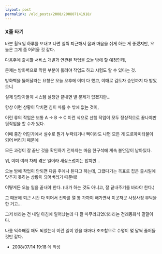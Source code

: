 ```yaml
---
layout: post
permalink: /old_posts/2008/200807141918/
---
```


### X줄 타기

바쁜 월요일 하루를 보내고 나면 일찍 퇴근해서 몸과 마음을 쉬게 하는 게 좋겠지만, 오늘은 그게 좀 어려울 것 같다.

다음주에 출시할 서비스 개발과 연관된 작업을 오늘 밤에 할 예정인데,

문제는 방화벽으로 막힌 부분이 뚫려야 작업도 하고 시험도 할 수 있다는 것.

방화벽을 뚫어달라는 요청은 오늘 오후에 이미 다 했고, 야매로 검토자 승인까지 다 받았으니 

실제 담당자들이 시스템 설정만 끝내면 별 문제가 없겠지만...

항상 이런 상황이 닥치면 침이 마를 수 밖에 없는 것이,

이런 류의 작업은 보통 A -> B -> C 이런 식으로 선행 작업이 모두 정상적으로 끝나야만 뒷작업을 할 수가 있다.

이때 중간 어딘가에서 실수로 뭔가 누락되거나 뻑이라도 나면 모든 게 도로아미타불이 되어 버리기 때문에 

모든 과정이 잘 끝난 것을 확인하기 전까지는 마음 한구석에 계속 불안감이 남아있다.

뭐, 이미 여러 차례 겪은 일이라 새삼스럽지는 않지만...

오늘 밤에 작업이 안되면 다음 주에나 된다고 하는데, 그랬다가는 목표로 잡은 출시일에 맞추지 못하는 상황이 되어버리기 때문에!

어떻게든 오늘 일을 끝내야 한다. (내가 하는 것도 아니고, 잘 끝내주기를 바라야 한다.)

그 때문에 퇴근 시간 다 되어서 전화를 열 통 가까이 해가면서 이곳저곳 사정사정 부탁을 한 거고...

그저 바라는 건 내일 아침에 일어났는데 다 잘 마무리되었더라라는 전래동화식 결말이다.

나름 익숙해질 때도 되었는데 이런 일이 있을 때마다 초조함으로 수명이 몇 달씩 줄어들 것만 같다.






- 2008/07/14 19:18 에 작성